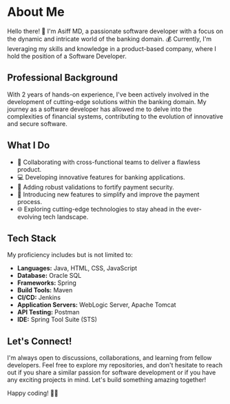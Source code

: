 # About Me

Hello there! 👋 I'm Asiff MD, a passionate software developer with a focus on the dynamic and intricate world of the banking domain. 💰 Currently, I'm leveraging my skills and knowledge in a product-based company, where I hold the position of a Software Developer.

## Professional Background

With 2 years of hands-on experience, I've been actively involved in the development of cutting-edge solutions within the banking domain. My journey as a software developer has allowed me to delve into the complexities of financial systems, contributing to the evolution of innovative and secure software.

## What I Do

- 🚀 Collaborating with cross-functional teams to deliver a flawless product.
- 💻 Developing innovative features for banking applications.
- 🔐 Adding robust validations to fortify payment security.
- 🌟 Introducing new features to simplify and improve the payment process.
- 🌐 Exploring cutting-edge technologies to stay ahead in the ever-evolving tech landscape.


## Tech Stack

My proficiency includes but is not limited to:

- **Languages:** Java, HTML, CSS, JavaScript
- **Database:** Oracle SQL
- **Frameworks:** Spring
- **Build Tools:** Maven
- **CI/CD:** Jenkins
- **Application Servers:** WebLogic Server, Apache Tomcat
- **API Testing:** Postman
- **IDE:** Spring Tool Suite (STS)

## Let's Connect!

I'm always open to discussions, collaborations, and learning from fellow developers. Feel free to explore my repositories, and don't hesitate to reach out if you share a similar passion for software development or if you have any exciting projects in mind. Let's build something amazing together!

Happy coding! 🚀💸
